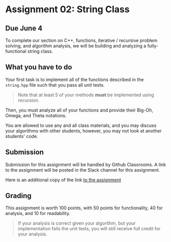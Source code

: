 # Assignment 02: String Class

## Due June 4

To complete our section on C++, functions, iterative / recursive problem solving, and algorithm analysis, we will be building and analyzing a fully-functional string class.

## What you have to do

Your first task is to implement all of the functions described in the `string.hpp` file such that you pass all unit tests.

> Note that at least 5 of your methods **must** be implemented using recursion.

Then, you must analyze all of your functions and provide their Big-Oh, Omega, and Theta notations.

You are allowed to use any and all class materials, and you may discuss your algorithms with other students, however, you may not look at another students' code.

## Submission

Submission for this assignment will be handled by Github Classrooms.
A link to the assignment will be posted in the Slack channel for this assignment.

Here is an additional copy of the link [to the assignment](https://classroom.github.com/a/KmYo-coT)

## Grading

This assignment is worth 100 points, with 50 points for functionality, 40 for analysis, and 10 for readability.

> If your analysis is correct given your algorithm, but your implementation fails the unit tests, you will still receive full credit for your analysis.
